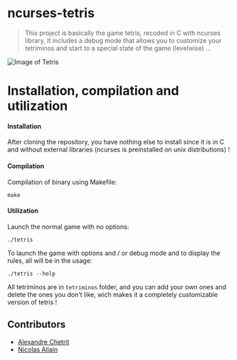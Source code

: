 # ncurses-tetris

> This project is basically the game tetris, recoded in C with ncurses library, It includes a debug mode that allows you to customize your tetriminos and start to a special state of the game (levelwise) ...

![Image of Tetris](https://prnt.sc/uhq62i)

# Installation, compilation and utilization
#### Installation
After cloning the repository, you have nothing else to install since it is in C and without external libraries (ncurses is preinstalled on unix distributions) !
    
#### Compilation
Compilation of binary using Makefile:
```
make
```

#### Utilization
Launch the normal game with no options:
```
./tetris
```
To launch the game with options and / or debug mode and to display the rules, all will be in the usage:
```
./tetris --help
```

All tetriminos are in ``tetriminos`` folder, and you can add your own ones and delete the ones you don't like, wich makes it a completely customizable version of tetris !

## Contributors

 - [Alexandre Chetrit](https://github.com/chetrit)
 - [Nicolas Allain](https://github.com/Nirasak)
